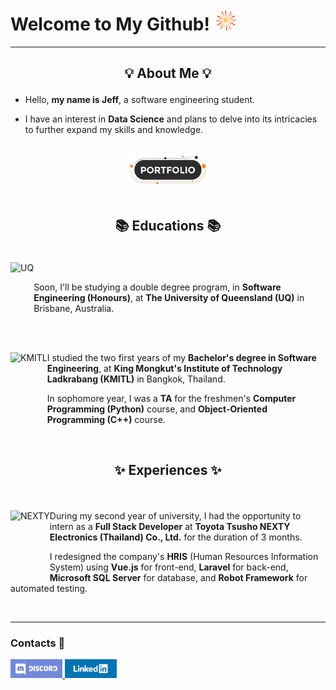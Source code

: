 # Welcome to My Github! <picture> <img src="./assets/firework.gif?raw=true" width="35" height="35"> </picture>

---

## <p align="center">💡 About Me 💡</p>

- Hello, <strong>my name is Jeff</strong>, a software engineering student.
    
- I have an interest in <strong>Data Science</strong> and plans to delve into its intricacies to further expand my skills and knowledge.

<br>

<div align="center">
  <a href="https://phurinjeffy-portfolio.netlify.app">
    <img height="50" src="./assets/portfolio.png?raw=true" alt="Portfolio">
  </a>
</div>

<br>

## <p align="center">📚 Educations 📚</p>

<br>

<div>
 <picture title="UQ">
  <source srcset="https://upload.wikimedia.org/wikipedia/en/7/76/University_of_Queensland_%28crest%29.svg" media="(prefers-color-scheme: no-preference)">
  <img height="100" align="left" src="https://upload.wikimedia.org/wikipedia/en/7/76/University_of_Queensland_%28crest%29.svg" alt="UQ">
 </picture>
  <br>

Soon, I'll be studying a double degree program, in <strong>Software Engineering (Honours)</strong>, at <strong>The University of Queensland (UQ)</strong> in Brisbane, Australia.
   
</div>

<br>
<br>

<div>
 <picture title="KMITL">
  <source srcset="https://upload.wikimedia.org/wikipedia/th/thumb/e/e4/Seal_of_King_Mongkut%27s_Institute_of_Technology_Ladkrabang.svg/1200px-Seal_of_King_Mongkut%27s_Institute_of_Technology_Ladkrabang.svg.png" media="(prefers-color-scheme: no-preference)">
  <img height="100" align="left" src="https://upload.wikimedia.org/wikipedia/th/thumb/e/e4/Seal_of_King_Mongkut%27s_Institute_of_Technology_Ladkrabang.svg/1200px-Seal_of_King_Mongkut%27s_Institute_of_Technology_Ladkrabang.svg.png" alt="KMITL">
 </picture>

I studied the two first years of my <strong>Bachelor's degree in Software Engineering</strong>, at <strong>King Mongkut's Institute of Technology Ladkrabang (KMITL)</strong> in Bangkok, Thailand.
   
In sophomore year, I was a <strong>TA</strong> for the freshmen's <strong>Computer Programming (Python)</strong> course, and <strong>Object-Oriented Programming (C++)</strong> course.

</div>

<br>

## <p align="center">✨ Experiences ✨</p>

<br>

<div>
 <picture title="NEXTY">
  <source srcset="https://www.th.nexty-ele.com/public/image/icon/android-icon-192x192.png)" media="(prefers-color-scheme: no-preference">
  <img height="100" align="left" src="https://www.th.nexty-ele.com/public/image/icon/android-icon-192x192.png" alt="NEXTY">
 </picture>
   
During my second year of university, I had the opportunity to intern as a <strong>Full Stack Developer</strong> at <strong>Toyota Tsusho NEXTY Electronics (Thailand) Co., Ltd.</strong> for the duration of 3 months.

I redesigned the company's <strong>HRIS</strong> (Human Resources Information System) using <strong>Vue.js</strong> for front-end, <strong>Laravel</strong> for back-end, <strong>Microsoft SQL Server</strong> for database, and <strong>Robot Framework</strong> for automated testing.
  
</div>

<br>

---

### <p align="left">Contacts 🔎</p>

<div>
 <a href="https://discordapp.com/users/239938035486031872">
   <img height="30" src="./assets/discord.png?raw=true" alt="Discord">
 </a>
 <a href="https://www.linkedin.com/in/phurinjeffy">
   <img height="30" src="./assets/linkedin.png?raw=true" alt="LinkedIn">
 </a>
</div>
